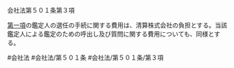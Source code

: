 会社法第５０１条第３項

[第一項](会社法＿＿＿＿第５０１条第１項)の鑑定人の選任の手続に関する費用は、清算株式会社の負担とする。当該鑑定人による鑑定のための呼出し及び質問に関する費用についても、同様とする。

#会社法
#会社法/第５０１条
#会社法/第５０１条/第３項
